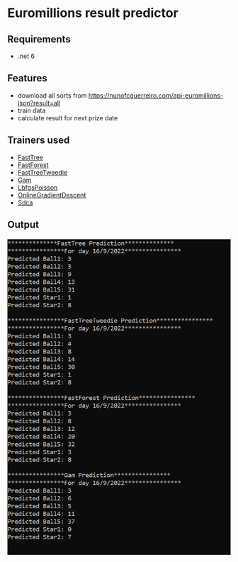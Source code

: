 # Euromillions result predictor

## Requirements
* .net 6

## Features 
* download all sorts from https://nunofcguerreiro.com/api-euromillions-json?result=all
* train data
* calculate result for next prize date

## Trainers used
* [FastTree](https://docs.microsoft.com/en-us/dotnet/api/microsoft.ml.trainers.fasttree.fasttreeregressiontrainer?view=ml-dotnet)
* [FastForest](https://docs.microsoft.com/en-us/dotnet/api/microsoft.ml.trainers.fasttree.fastforestregressiontrainer?view=ml-dotnet)
* [FastTreeTweedie](https://docs.microsoft.com/en-us/dotnet/api/microsoft.ml.trainers.fasttree.fasttreetweedietrainer?view=ml-dotnet)
* [Gam](https://docs.microsoft.com/en-us/dotnet/api/microsoft.ml.trainers.fasttree.gamregressiontrainer?view=ml-dotnet)
* [LbfgsPoisson](https://docs.microsoft.com/en-us/dotnet/api/microsoft.ml.trainers.lbfgspoissonregressiontrainer?view=ml-dotnet)
* [OnlineGradientDescent](https://docs.microsoft.com/en-us/dotnet/api/microsoft.ml.trainers.onlinegradientdescenttrainer?view=ml-dotnet)
* [Sdca](https://docs.microsoft.com/en-us/dotnet/api/microsoft.ml.trainers.sdcaregressiontrainer?view=ml-dotnet)


## Output
![picture](readme/output.png)